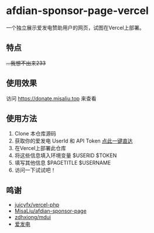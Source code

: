 # afdian-sponsor-page-vercel
一个独立展示爱发电赞助用户的网页，试图在Vercel上部署。

## 特点
~~...我想不出来233~~

## 使用效果
访问 https://donate.misaliu.top 来查看

## 使用方法
1. Clone 本仓库源码
2. 获取你的爱发电 UserId 和 API Token [点此一键直达](https://afdian.net/dashboard/dev)
3. 在Vercel上部署此仓库
4. 将这些信息填入环境变量 $USERID $TOKEN
5. 填写其他信息 $PAGETITLE $USERNAME
6. 访问一下试试吧！

## 鸣谢
* [juicyfx/vercel-php](https://github.com/juicyfx/vercel-php)
* [MisaLiu/afdian-sponsor-page](https://github.com/MisaLiu/afdian-sponsor-page)
* [zdhxiong/mdui](https://github.com/zdhxiong/mdui)
* [爱发电](https://afdian.net)
